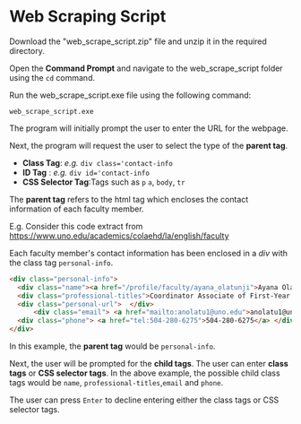 # Web Scraping Script

Download the "web_scrape_script.zip" file and unzip it in the required directory.

Open the **Command Prompt** and navigate to the web_scrape_script folder using the `cd` command.

Run the web_scrape_script.exe file using the following command:

`web_scrape_script.exe`

The program will initially prompt the user to enter the URL for the webpage.


Next, the program will request the user to select the type of the **parent tag**. 
+ **Class Tag**: *e.g.* `div class='contact-info`
+ **ID Tag** : *e.g.* `div id='contact-info`
+ **CSS Selector Tag**:Tags such as `p` `a`, `body`, `tr`

The **parent tag** refers to the html tag which encloses the contact information of each faculty member. 

E.g.
Consider this code extract from <https://www.uno.edu/academics/colaehd/la/english/faculty>

Each faculty member's contact information has been enclosed in a *div* with the class tag `personal-info`. 
```html
<div class="personal-info">
  <div class="name"><a href="/profile/faculty/ayana_olatunji">Ayana Olatunji, M.Ed.</a></div>
  <div class="professional-titles">Coordinator Associate of First-Year Writing, Creative Writing Workshop, and Foreign Language Programs</div>
  <div class="personal-url">  </div>
      <div class="email"> <a href="mailto:anolatu1@uno.edu">anolatu1@uno.edu</a> </div>
  <div class="phone"> <a href="tel:504-280-6275">504-280-6275</a> </div>
</div>
```

In this example, the **parent tag** would be `personal-info`.

Next, the user will be prompted for the **child tags**. The user can enter **class tags** or **CSS selector tags**. In the above example, the possible child class tags would be `name`, `professional-titles`,`email` and `phone`.

The user can press `Enter` to decline entering either the class tags or CSS selector tags. 

